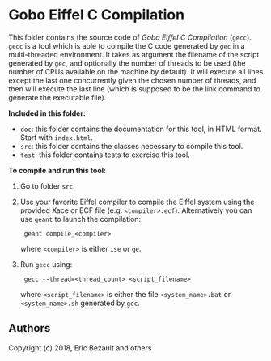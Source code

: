 # Gobo Eiffel C Compilation

This folder contains the source code of *Gobo Eiffel C Compilation*
(`gecc`). `gecc` is a tool which is able to compile the C code
generated by `gec` in a multi-threaded environment.
It takes as argument the filename of the script generated by `gec`,
and optionally the number of threads to be used (the number of CPUs
available on the machine by default). It will execute all lines
except the last one concurrently given the chosen number of threads,
and then will execute the last line (which is supposed to be the link
command to generate the executable file).

**Included in this folder:**

* `doc`: this folder contains the documentation for this tool,
  in HTML format. Start with `index.html`.
* `src`: this folder contains the classes necessary to compile this tool.
* `test`: this folder contains tests to exercise this tool.

**To compile and run this tool:**

1. Go to folder `src`.

2. Use your favorite Eiffel compiler to compile the Eiffel system using
   the provided Xace or ECF file (e.g. `<compiler>.ecf`). Alternatively
   you can use `geant` to launch the compilation:
   
        geant compile_<compiler>
       
    where `<compiler>` is either `ise` or `ge`.

3. Run `gecc` using:

        gecc --thread=<thread_count> <script_filename>

    where `<script_filename>` is either the file `<system_name>.bat`
    or `<system_name>.sh` generated by `gec`.

## Authors

Copyright (c) 2018, Eric Bezault and others
